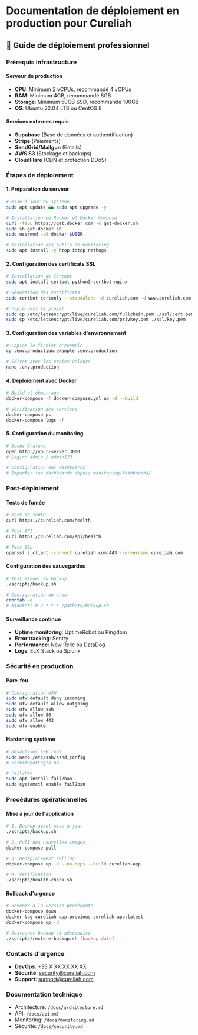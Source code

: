# Documentation de déploiement en production pour Cureliah

## 🚀 Guide de déploiement professionnel

### Prérequis infrastructure

#### Serveur de production
- **CPU**: Minimum 2 vCPUs, recommandé 4 vCPUs
- **RAM**: Minimum 4GB, recommandé 8GB
- **Storage**: Minimum 50GB SSD, recommandé 100GB
- **OS**: Ubuntu 22.04 LTS ou CentOS 8

#### Services externes requis
- **Supabase** (Base de données et authentification)
- **Stripe** (Paiements)
- **SendGrid/Mailgun** (Emails)
- **AWS S3** (Stockage et backups)
- **CloudFlare** (CDN et protection DDoS)

### Étapes de déploiement

#### 1. Préparation du serveur
```bash
# Mise à jour du système
sudo apt update && sudo apt upgrade -y

# Installation de Docker et Docker Compose
curl -fsSL https://get.docker.com -o get-docker.sh
sudo sh get-docker.sh
sudo usermod -aG docker $USER

# Installation des outils de monitoring
sudo apt install -y htop iotop nethogs
```

#### 2. Configuration des certificats SSL
```bash
# Installation de Certbot
sudo apt install certbot python3-certbot-nginx

# Génération des certificats
sudo certbot certonly --standalone -d cureliah.com -d www.cureliah.com

# Copie vers le projet
sudo cp /etc/letsencrypt/live/cureliah.com/fullchain.pem ./ssl/cert.pem
sudo cp /etc/letsencrypt/live/cureliah.com/privkey.pem ./ssl/key.pem
```

#### 3. Configuration des variables d'environnement
```bash
# Copier le fichier d'exemple
cp .env.production.example .env.production

# Éditer avec les vraies valeurs
nano .env.production
```

#### 4. Déploiement avec Docker
```bash
# Build et démarrage
docker-compose -f docker-compose.yml up -d --build

# Vérification des services
docker-compose ps
docker-compose logs -f
```

#### 5. Configuration du monitoring
```bash
# Accès Grafana
open http://your-server:3000
# Login: admin / admin123

# Configuration des dashboards
# Importer les dashboards depuis monitoring/dashboards/
```

### Post-déploiement

#### Tests de fumée
```bash
# Test de santé
curl https://cureliah.com/health

# Test API
curl https://cureliah.com/api/health

# Test SSL
openssl s_client -connect cureliah.com:443 -servername cureliah.com
```

#### Configuration des sauvegardes
```bash
# Test manuel du backup
./scripts/backup.sh

# Configuration du cron
crontab -e
# Ajouter: 0 2 * * * /path/to/backup.sh
```

#### Surveillance continue
- **Uptime monitoring**: UptimeRobot ou Pingdom
- **Error tracking**: Sentry
- **Performance**: New Relic ou DataDog
- **Logs**: ELK Stack ou Splunk

### Sécurité en production

#### Pare-feu
```bash
# Configuration UFW
sudo ufw default deny incoming
sudo ufw default allow outgoing
sudo ufw allow ssh
sudo ufw allow 80
sudo ufw allow 443
sudo ufw enable
```

#### Hardening système
```bash
# Désactiver SSH root
sudo nano /etc/ssh/sshd_config
# PermitRootLogin no

# Fail2ban
sudo apt install fail2ban
sudo systemctl enable fail2ban
```

### Procédures opérationnelles

#### Mise à jour de l'application
```bash
# 1. Backup avant mise à jour
./scripts/backup.sh

# 2. Pull des nouvelles images
docker-compose pull

# 3. Redéploiement rolling
docker-compose up -d --no-deps --build cureliah-app

# 4. Vérification
./scripts/health-check.sh
```

#### Rollback d'urgence
```bash
# Revenir à la version précédente
docker-compose down
docker tag cureliah-app:previous cureliah-app:latest
docker-compose up -d

# Restaurer backup si nécessaire
./scripts/restore-backup.sh [backup-date]
```

### Contacts d'urgence
- **DevOps**: +33 X XX XX XX XX
- **Sécurité**: security@cureliah.com
- **Support**: support@cureliah.com

### Documentation technique
- Architecture: `/docs/architecture.md`
- API: `/docs/api.md`
- Monitoring: `/docs/monitoring.md`
- Sécurité: `/docs/security.md`
